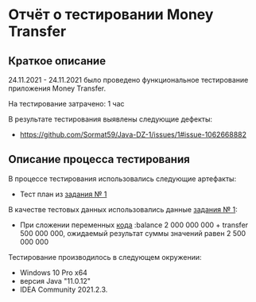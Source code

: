 # Отчёт о тестировании Money Transfer

## Краткое описание

24.11.2021 - 24.11.2021 было проведено функциональное тестирование приложения Money Transfer.

На тестирование затрачено: 1 час

В результате тестирования выявлены следующие дефекты:
* https://github.com/Sormat59/Java-DZ-1/issues/1#issue-1062668882


## Описание процесса тестирования

В процессе тестирования использовались следующие артефакты:
* Тест план из [задания № 1](https://github.com/netology-code/javaqa-homeworks/blob/master/intro/MERGED.md#%D0%B7%D0%B0%D0%B4%D0%B0%D1%87%D0%B0-1---money-transfer)


В качестве тестовых данных использовались данные [задания № 1](https://github.com/netology-code/javaqa-homeworks/blob/master/intro/MERGED.md#%D0%B7%D0%B0%D0%B4%D0%B0%D1%87%D0%B0-1---money-transfer):
* При сложении переменных [кода](https://github.com/Sormat59/Java-DZ-1/blob/4519e8df82bf4f5e557d6c4cfb21294db444bfdf/src/Main.java#L1-L9) :balance 2 000 000 000 + transfer 500 000 000, ожидаемый результат суммы значений равен 2 500 000 000


Тестирование производилось в следующем окружении:
* Windows 10 Pro x64
* версия Java "11.0.12"
* IDEA Community 2021.2.3.